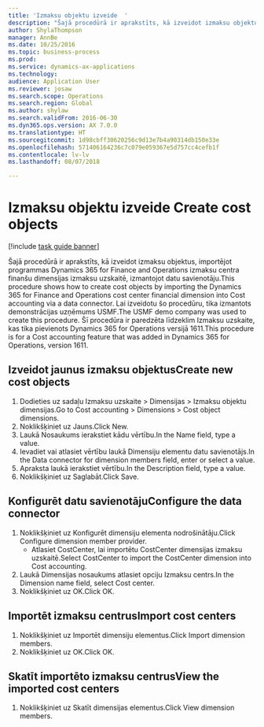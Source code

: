 ```yaml
--- 
title: 'Izmaksu objektu izveide  '
description: "Šajā procedūrā ir aprakstīts, kā izveidot izmaksu objektus, importējot programmas Dynamics 365 for Finance and Operations izmaksu centra finanšu dimensijas izmaksu uzskaitē, izmantojot datu savienotāju."
author: ShylaThompson
manager: AnnBe
ms.date: 10/25/2016
ms.topic: business-process
ms.prod: 
ms.service: dynamics-ax-applications
ms.technology: 
audience: Application User
ms.reviewer: josaw
ms.search.scope: Operations
ms.search.region: Global
ms.author: shylaw
ms.search.validFrom: 2016-06-30
ms.dyn365.ops.version: AX 7.0.0
ms.translationtype: HT
ms.sourcegitcommit: 1d98cbff30620256c9d13e7b4a90314db150e33e
ms.openlocfilehash: 571406164236c7c079e059367e5d757cc4cefb1f
ms.contentlocale: lv-lv
ms.lasthandoff: 08/07/2018

---
```

# <a name="create-cost-objects"></a><span data-ttu-id="df18d-103">Izmaksu objektu izveide  </span><span class="sxs-lookup"><span data-stu-id="df18d-103">Create cost objects</span></span> 

[!include [task guide banner](../../includes/task-guide-banner.md)]

<span data-ttu-id="df18d-104">Šajā procedūrā ir aprakstīts, kā izveidot izmaksu objektus, importējot programmas Dynamics 365 for Finance and Operations izmaksu centra finanšu dimensijas izmaksu uzskaitē, izmantojot datu savienotāju.</span><span class="sxs-lookup"><span data-stu-id="df18d-104">This procedure shows how to create cost objects by importing the Dynamics 365 for Finance and Operations cost center financial dimension into Cost accounting via a data connector.</span></span> <span data-ttu-id="df18d-105">Lai izveidotu šo procedūru, tika izmantots demonstrācijas uzņēmums USMF.</span><span class="sxs-lookup"><span data-stu-id="df18d-105">The USMF demo company was used to create this procedure.</span></span> <span data-ttu-id="df18d-106">Šī procedūra ir paredzēta līdzeklim Izmaksu uzskaite, kas tika pievienots Dynamics 365 for Operations versijā 1611.</span><span class="sxs-lookup"><span data-stu-id="df18d-106">This procedure is for a Cost accounting feature that was added in Dynamics 365 for Operations, version 1611.</span></span>


## <a name="create-new-cost-objects"></a><span data-ttu-id="df18d-107">Izveidot jaunus izmaksu objektus</span><span class="sxs-lookup"><span data-stu-id="df18d-107">Create new cost objects</span></span>
1. <span data-ttu-id="df18d-108">Dodieties uz sadaļu Izmaksu uzskaite > Dimensijas > Izmaksu objektu dimensijas.</span><span class="sxs-lookup"><span data-stu-id="df18d-108">Go to Cost accounting > Dimensions > Cost object dimensions.</span></span>
2. <span data-ttu-id="df18d-109">Noklikšķiniet uz Jauns.</span><span class="sxs-lookup"><span data-stu-id="df18d-109">Click New.</span></span>
3. <span data-ttu-id="df18d-110">Laukā Nosaukums ierakstiet kādu vērtību.</span><span class="sxs-lookup"><span data-stu-id="df18d-110">In the Name field, type a value.</span></span>
4. <span data-ttu-id="df18d-111">Ievadiet vai atlasiet vērtību laukā Dimensiju elementu datu savienotājs.</span><span class="sxs-lookup"><span data-stu-id="df18d-111">In the Data connector for dimension members field, enter or select a value.</span></span>
5. <span data-ttu-id="df18d-112">Apraksta laukā ierakstiet vērtību.</span><span class="sxs-lookup"><span data-stu-id="df18d-112">In the Description field, type a value.</span></span>
6. <span data-ttu-id="df18d-113">Noklikšķiniet uz Saglabāt.</span><span class="sxs-lookup"><span data-stu-id="df18d-113">Click Save.</span></span>

## <a name="configure-the-data-connector"></a><span data-ttu-id="df18d-114">Konfigurēt datu savienotāju</span><span class="sxs-lookup"><span data-stu-id="df18d-114">Configure the data connector</span></span>
1. <span data-ttu-id="df18d-115">Noklikšķiniet uz Konfigurēt dimensiju elementa nodrošinātāju.</span><span class="sxs-lookup"><span data-stu-id="df18d-115">Click Configure dimension member provider.</span></span>
    * <span data-ttu-id="df18d-116">Atlasiet CostCenter, lai importētu CostCenter dimensijas izmaksu uzskaitē.</span><span class="sxs-lookup"><span data-stu-id="df18d-116">Select CostCenter to import the CostCenter dimension into Cost accounting.</span></span>  
2. <span data-ttu-id="df18d-117">Laukā Dimensijas nosaukums atlasiet opciju Izmaksu centrs.</span><span class="sxs-lookup"><span data-stu-id="df18d-117">In the Dimension name field, select Cost center.</span></span>
3. <span data-ttu-id="df18d-118">Noklikšķiniet uz OK.</span><span class="sxs-lookup"><span data-stu-id="df18d-118">Click OK.</span></span>

## <a name="import-cost-centers"></a><span data-ttu-id="df18d-119">Importēt izmaksu centrus</span><span class="sxs-lookup"><span data-stu-id="df18d-119">Import cost centers</span></span>
1. <span data-ttu-id="df18d-120">Noklikšķiniet uz Importēt dimensiju elementus.</span><span class="sxs-lookup"><span data-stu-id="df18d-120">Click Import dimension members.</span></span>
2. <span data-ttu-id="df18d-121">Noklikšķiniet uz OK.</span><span class="sxs-lookup"><span data-stu-id="df18d-121">Click OK.</span></span>

## <a name="view-the-imported-cost-centers"></a><span data-ttu-id="df18d-122">Skatīt importēto izmaksu centrus</span><span class="sxs-lookup"><span data-stu-id="df18d-122">View the imported cost centers</span></span>
1. <span data-ttu-id="df18d-123">Noklikšķiniet uz Skatīt dimensijas elementus.</span><span class="sxs-lookup"><span data-stu-id="df18d-123">Click View dimension members.</span></span>


